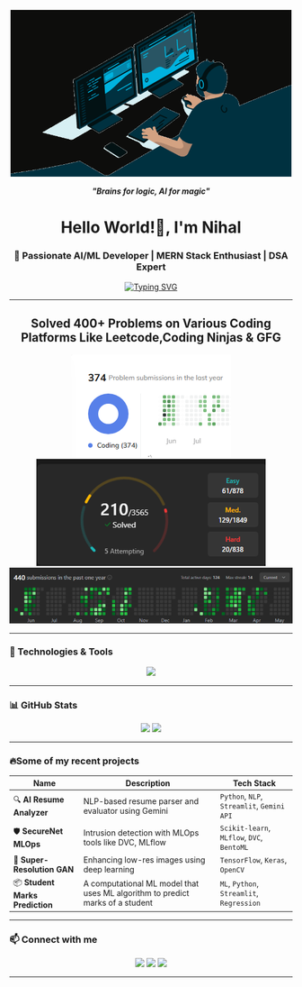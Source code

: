 <!-- Banner -->
<p align="center">
  <img src="https://raw.githubusercontent.com/Potential17/Potential17/master/user%20(2).gif" width=500px>
</p>
<p align="center"><strong><em>"Brains for logic, AI for magic"</em></strong></p>

<!-- Introduction -->
<h1 align="center">Hello World!👋, I'm Nihal</h1>
<h3 align="center">🚀 Passionate AI/ML Developer | MERN Stack Enthusiast | DSA Expert </h3>

<p align="center">
  <a href="https://git.io/typing-svg"><img src="https://readme-typing-svg.herokuapp.com?font=Fira+Code&duration=3000&pause=1000&color=F70000&center=true&width=435&lines=AI+Enthusiast;Data+Scientist;Problem+Solver;Explorer" alt="Typing SVG" /></a>
</p>

---
<h2 align="center">Solved 400+ Problems on Various Coding Platforms Like Leetcode,Coding Ninjas & GFG</h2>

<p align="center">
  <img src="assets/coding1.png" alt="LeetCode" " />
  <img src="assets/coding3.png" alt="Codeforces" />
  <img src="assets/coding2.png" alt="HackerRank" />
 
</p>


---

### 🧠 Technologies & Tools
<p align="center">
  <img src="https://skillicons.dev/icons?i=python,tensorflow,ai,opencv,r,cpp,js,html,css,tailwind,react,vite,nodejs,express,mongodb,mysql,postman,git,github,vscode" />
</p>

---

### 📊 GitHub Stats
<p align="center">
  <img src="https://github-readme-stats.vercel.app/api?username=2411nihalsingh&show_icons=true&theme=tokyonight" height="165"/>
  <img src="https://github-readme-streak-stats.herokuapp.com/?user=2411nihalsingh&theme=tokyonight&hide_current_streak=true&hide_longest_streak=true" height="165"/>

</p>


---

### 🔥Some of my recent projects
| Name | Description | Tech Stack |
|------|-------------|------------|
| 🔍 **AI Resume Analyzer** | NLP-based resume parser and evaluator using Gemini | `Python`, `NLP`, `Streamlit`, `Gemini API` |
| 🛡 **SecureNet MLOps** | Intrusion detection with MLOps tools like DVC, MLflow | `Scikit-learn`, `MLflow`, `DVC`, `BentoML` |
| 🧠 **Super-Resolution GAN** | Enhancing low-res images using deep learning | `TensorFlow`, `Keras`, `OpenCV` |
| 📦 **Student Marks Prediction** | A computational ML model that uses ML algorithm to predict marks of a student | `ML`, `Python`, `Streamlit`, `Regression` |

---
### 📫 Connect with me  
<p align="center">
  <a href="https://www.linkedin.com/in/nihal-singh-bhadoriya-568235299/" target="_blank"><img src="https://img.shields.io/badge/LinkedIn-blue?logo=linkedin&logoColor=white&style=for-the-badge" /></a>
  <a href="mailto:nihalbhadoriya24@gmail.com"><img src="https://img.shields.io/badge/Gmail-red?logo=gmail&logoColor=white&style=for-the-badge" /></a>
  <a href=""><img src="https://img.shields.io/badge/Twitter-black?logo=twitter&logoColor=white&style=for-the-badge" /></a>
</p>

---
